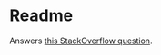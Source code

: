
# Readme

Answers [this StackOverflow question][1].

[1]: http://stackoverflow.com/questions/35509588/asp-net-core-serving-specific-html-page